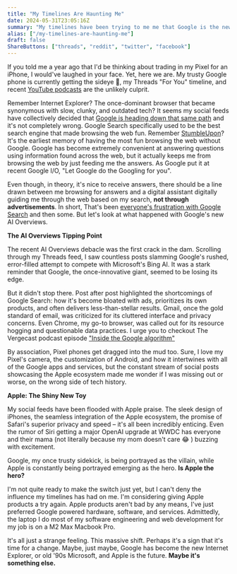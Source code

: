 ```yaml
---
title: "My Timelines Are Haunting Me"
date: 2024-05-31T23:05:16Z
summary: "My timelines have been trying to me me that Google is the new Internet Explorer, and Apple is the future of technology."
alias: ["/my-timelines-are-haunting-me"]
draft: false
ShareButtons: ["threads", "reddit", "twitter", "facebook"]
---
```


If you told me a year ago that I'd be thinking about trading in my Pixel for an iPhone, I would've laughed in your face. Yet, here we are. My trusty Google phone is currently getting the sideye :eyes:, my Threads "For You" timeline, and recent [YouTube podcasts](https://youtu.be/p5d6gVeb_xY?si=ep53enDmbLWYL4qD) are the unlikely culprit. 

Remember Internet Explorer? The once-dominant browser that became synonymous with slow, clunky, and outdated tech? It seems my social feeds have collectively decided that [Google is heading down that same path](https://basicarts.org/google-enshittification-and-the-lure-of-parasite-brands/) and it's not completely wrong. Google Search specifically used to be the best search engine that made browsing the web fun. Remember [StumbleUpon](https://www.theverge.com/2018/5/24/17389230/stumbleupon-shut-down-internet-discovery)? It's the earliest memory of having the most fun browsing the web without Google. Google has become extremely convenient at answering questions using information found across the web, but it actually keeps me from browsing the web by just feeding me the answers. As Google put it at recent Google I/O, "Let Google do the Googling for you". 

Even though, in theory, it's nice to receive answers, there should be a line drawn between me browsing for answers and a digital assistant digitally guiding me through the web based on my search, **not through advertisements**. In short, That's been [everyone's frustration with Google Search](https://youtube.com/shorts/jBZeltjWnnw?si=z2HhECynJfWdceIM) and then some.  But let's look at what happened with Google's new AI Overviews.

**The AI Overviews Tipping Point**

The recent AI Overviews debacle was the first crack in the dam. Scrolling through my Threads feed, I saw countless posts slamming Google's rushed, error-filled attempt to compete with Microsoft's Bing AI. It was a stark reminder that Google, the once-innovative giant, seemed to be losing its edge. 

But it didn't stop there. Post after post highlighted the shortcomings of Google Search: how it's become bloated with ads, prioritizes its own products, and often delivers less-than-stellar results. Gmail, once the gold standard of email, was criticized for its cluttered interface and privacy concerns. Even Chrome, my go-to browser, was called out for its resource hogging and questionable data practices. I urge you to checkout The Vergecast podcast episode ["Inside the Google algorithm"](https://youtu.be/p5d6gVeb_xY?t=354&si=zzTkFapzFXGNz50I)

By association, Pixel phones get dragged into the mud too. Sure, I love my Pixel's camera, the customization of Android, and how it intertwines with all of the Google apps and services, but the constant stream of social posts showcasing the Apple ecosystem made me wonder if I was missing out or worse, on the wrong side of tech history.

**Apple: The Shiny New Toy**

My social feeds have been flooded with Apple praise. The sleek design of iPhones, the seamless integration of the Apple ecosystem, the promise of Safari's superior privacy and speed – it's all been incredibly enticing. Even the rumor of Siri getting a major OpenAI upgrade at WWDC has everyone and their mama (not literally because my mom doesn't care :joy: ) buzzing with excitement.

Google, my once trusty sidekick, is being portrayed as the villain, while Apple is constantly being portrayed emerging as the hero. **Is Apple the hero?** 

I'm not quite ready to make the switch just yet, but I can't deny the influence my timelines has had on me. I'm considering giving Apple products a try again. Apple products aren't bad by any means, I've just preferred Google powered hardware, software, and services. Admittedly, the laptop I do most of my software engineering and web development for my job is on a M2 Max Macbook Pro. 

It's all just a strange feeling. This massive shift. Perhaps it's a sign that it's time for a change. Maybe, just maybe, Google has become the new Internet Explorer, or old '90s Microsoft, and Apple is the future. **Maybe it's something else.** 

